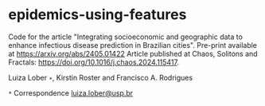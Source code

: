 # epidemics-using-features
Code for the article "Integrating socioeconomic and geographic data to enhance infectious disease prediction in Brazilian cities".
Pre-print available at https://arxiv.org/abs/2405.01422
Article published at Chaos, Solitons and Fractals: https://doi.org/10.1016/j.chaos.2024.115417.

Luiza Lober `∗`, Kirstin Roster and Francisco A. Rodrigues

`*` Correspondence luiza.lober@usp.br

